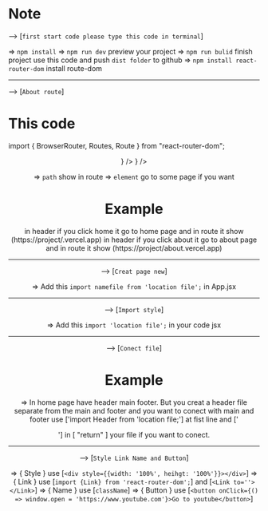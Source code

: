 # Note

--> [` first start code please type this code in terminal `]

=>  ` npm install `
=>  ` npm run dev ` preview your project
=>  ` npm run bulid `   finish project use this code and push ` dist folder ` to github
=>  ` npm install react-router-dom ` install route-dom

---------------------------------------------------------------------------------------------

--> [` About route `]

# This code

import { BrowserRouter, Routes, Route } from "react-router-dom";


<BrowserRouter>
 <Header />
 <Routes>
   <Route>
     <Route path="/" element={<Home />} />
     <Route path="/about" element={<About />} />
   </Route>
 </Routes>
</BrowserRouter>

=>  ` path ` show in route
=>  ` element ` go to some page if you want 
# Example

<Home /> in header if you click home it go to home page and in route it show (https://project/.vercel.app)
<About /> in header if you click about it go to about page and in route it show (https://project/about.vercel.app)

---------------------------------------------------------------------------------------------

--> [` Creat page new `]

=>  Add this ` import namefile from 'location file'; ` in App.jsx

---------------------------------------------------------------------------------------------

--> [` Import style `]

=>  Add this ` import 'location file'; ` in your code jsx

---------------------------------------------------------------------------------------------

--> [` Conect file `]

# Example

=>  In home page have header main footer. But you creat a header file separate from the main and footer and you want to conect with main and footer use ['import Header from 'location file;'] at fist line and [' <Header /> '] in [ "return" ] your file if you want to conect.

---------------------------------------------------------------------------------------------

--> [` Style Link Name and Button `]

=>  { Style } use [` <div style={{width: '100%', heihgt: '100%'}}></div> `]
=>  { Link } use [` import {Link} from 'react-router-dom'; `] and [` <Link to=''></Link> `]
=>  { Name } use [` className `]
=>  { Button } use [` <button onClick={() => window.open = 'https://www.youtube.com'}>Go to youtube</button> `]